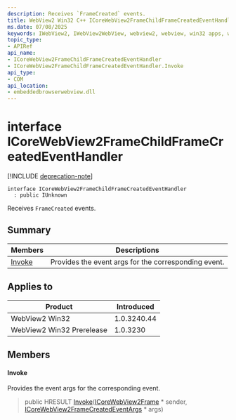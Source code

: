 ```yaml
---
description: Receives `FrameCreated` events.
title: WebView2 Win32 C++ ICoreWebView2FrameChildFrameCreatedEventHandler
ms.date: 07/08/2025
keywords: IWebView2, IWebView2WebView, webview2, webview, win32 apps, win32, edge, ICoreWebView2, ICoreWebView2Controller, browser control, edge html, ICoreWebView2FrameChildFrameCreatedEventHandler
topic_type: 
- APIRef
api_name:
- ICoreWebView2FrameChildFrameCreatedEventHandler
- ICoreWebView2FrameChildFrameCreatedEventHandler.Invoke
api_type:
- COM
api_location:
- embeddedbrowserwebview.dll
---
```


# interface ICoreWebView2FrameChildFrameCreatedEventHandler

[!INCLUDE [deprecation-note](../includes/deprecation-note.md)]

```
interface ICoreWebView2FrameChildFrameCreatedEventHandler
  : public IUnknown
```

Receives `FrameCreated` events.

## Summary

 Members                        | Descriptions
--------------------------------|---------------------------------------------
[Invoke](#invoke) | Provides the event args for the corresponding event.

## Applies to

Product                         | Introduced
--------------------------------|---------------------------------------------
WebView2 Win32            |    1.0.3240.44
WebView2 Win32 Prerelease |    1.0.3230

## Members

#### Invoke

Provides the event args for the corresponding event.

> public HRESULT [Invoke](#invoke)([ICoreWebView2Frame](icorewebview2frame.md#icorewebview2frame) * sender, [ICoreWebView2FrameCreatedEventArgs](icorewebview2framecreatedeventargs.md#icorewebview2framecreatedeventargs) * args)

